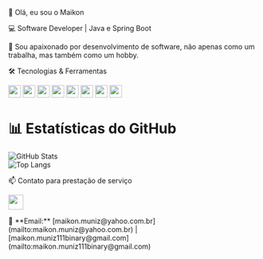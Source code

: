 👋 Olá, eu sou o Maikon

💻 Software Developer | Java e Spring Boot

🚀 Sou apaixonado por desenvolvimento de software, não apenas como um trabalha, mas também como um hobby.

🛠️ Tecnologias & Ferramentas
<p align="left"> <img src="https://img.shields.io/badge/Java-007396?style=flat&logo=java&logoColor=white" height="25"> <img src="https://img.shields.io/badge/Spring%20Boot-6DB33F?style=flat&logo=spring-boot&logoColor=white" height="25"> <img src="https://img.shields.io/badge/Node.js-339933?style=flat&logo=nodedotjs&logoColor=white" height="25"> <img src="https://img.shields.io/badge/Python-3776AB?style=flat&logo=python&logoColor=white" height="25"> <img src="https://img.shields.io/badge/JavaScript-F7DF1E?style=flat&logo=javascript&logoColor=black" height="25"> <img src="https://img.shields.io/badge/React-61DAFB?style=flat&logo=react&logoColor=black" height="25"> <img src="https://img.shields.io/badge/HTML5-E34F26?style=flat&logo=html5&logoColor=white" height="25"> <img src="https://img.shields.io/badge/CSS3-1572B6?style=flat&logo=css3&logoColor=white" height="25"> </p>

# 📊 Estatísticas do GitHub  

![GitHub Stats](https://github-readme-stats.vercel.app/api?username=maikonmunizsilva&show_icons=true&theme=dracula)  
![Top Langs](https://github-readme-stats.vercel.app/api/top-langs/?username=maikonmunizsilva&layout=compact&theme=dracula)  

📫 Contato para prestação de serviço

<p align="left"> <a href="https://www.linkedin.com/in/maikon-muniz-da-silva-72a155187/" target="_blank"> <img src="https://img.shields.io/badge/LinkedIn-0A66C2?style=for-the-badge&logo=linkedin&logoColor=white" height="30"> </a> </p> 📧 **Email:** [maikon.muniz@yahoo.com.br](mailto:maikon.muniz@yahoo.com.br) | [maikon.muniz111binary@gmail.com](mailto:maikon.muniz111binary@gmail.com)
